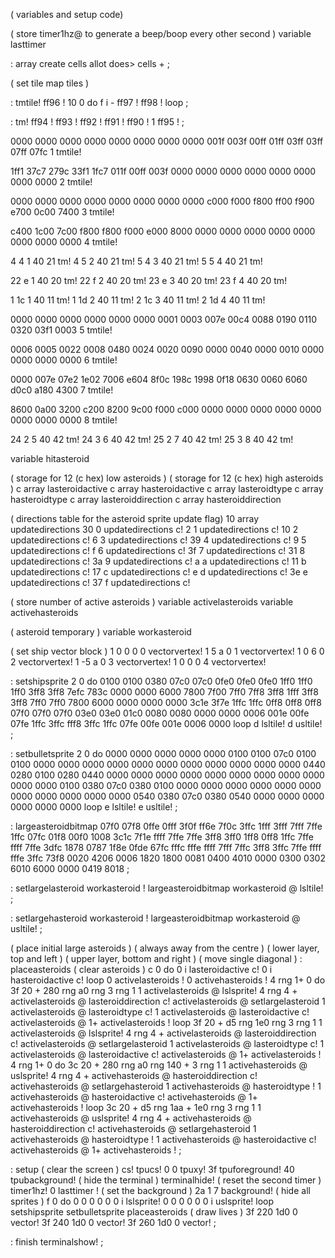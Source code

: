 ( variables and setup code)

( store timer1hz@ to generate a beep/boop every other second )
variable lasttimer

: array create cells allot does> cells + ;

( set tile map tiles )

: tmtile! ff96 ! 10 0 do
  f i - ff97 ! ff98 !
  loop ;

: tm! ff94 ! ff93 ! ff92 ! ff91 ! ff90 ! 1 ff95 ! ;

0000 0000 0000 0000 0000 0000 0000 0000
001f 003f 00ff 01ff 03ff 03ff 07ff 07fc
1 tmtile!

1ff1 37c7 279c 33f1 1fc7 011f 00ff 003f
0000 0000 0000 0000 0000 0000 0000 0000
2 tmtile!

0000 0000 0000 0000 0000 0000 0000 0000
c000 f000 f800 ff00 f900 e700 0c00 7400
3 tmtile!

c400 1c00 7c00 f800 f800 f000 e000 8000
0000 0000 0000 0000 0000 0000 0000 0000
4 tmtile!

4 4 1 40 21 tm!
4 5 2 40 21 tm!
5 4 3 40 21 tm!
5 5 4 40 21 tm!

22 e 1 40 20 tm!
22 f 2 40 20 tm!
23 e 3 40 20 tm!
23 f 4 40 20 tm!

1 1c 1 40 11 tm!
1 1d 2 40 11 tm!
2 1c 3 40 11 tm!
2 1d 4 40 11 tm!

0000 0000 0000 0000 0000 0000 0001 0003
007e 00c4 0088 0190 0110 0320 03f1 0003
5 tmtile!

0006 0005 0022 0008 0480 0024 0020 0090
0000 0040 0000 0010 0000 0000 0000 0000
6 tmtile!

0000 007e 07e2 1e02 7006 e604 8f0c 198c
1998 0f18 0630 0060 6060 d0c0 a180 4300
7 tmtile!

8600 0a00 3200 c200 8200 9c00 f000 c000
0000 0000 0000 0000 0000 0000 0000 0000
8 tmtile!

24 2 5 40 42 tm!
24 3 6 40 42 tm!
25 2 7 40 42 tm!
25 3 8 40 42 tm!

variable hitasteroid

( storage for 12 (c hex) low asteroids )
( storage for 12 (c hex) high asteroids )
c array lasteroidactive c array hasteroidactive
c array lasteroidtype c array hasteroidtype
c array lasteroiddirection c array hasteroiddirection

( directions table for the asteroid sprite update flag)
10 array updatedirections
30 0 updatedirections c! 2  1 updatedirections c!
10 2 updatedirections c! 6  3 updatedirections c!
39 4 updatedirections c! 9  5 updatedirections c!
f  6 updatedirections c! 3f 7 updatedirections c!
31 8 updatedirections c! 3a 9 updatedirections c!
a  a updatedirections c! 11 b updatedirections c!
17 c updatedirections c! e  d updatedirections c!
3e e updatedirections c! 37 f updatedirections c!

( store number of active asteroids )
variable activelasteroids
variable activehasteroids

( asteroid temporary )
variable workasteroid

( set ship vector block )
1 0 0 0 0 vectorvertex!
1 5 a 0 1 vectorvertex!
1 0 6 0 2 vectorvertex!
1 -5 a 0 3 vectorvertex!
1 0 0 0 4 vectorvertex!

: setshipsprite
  2 0 do
    0100 0100 0380 07c0 07c0 0fe0 0fe0 0fe0
    1ff0 1ff0 1ff0 3ff8 3ff8 7efc 783c 0000
    0000 6000 7800 7f00 7ff0 7ff8 3ff8 1fff
    3ff8 3ff8 7ff0 7ff0 7800 6000 0000 0000
    0000 3c1e 3f7e 1ffc 1ffc 0ff8 0ff8 0ff8
    07f0 07f0 07f0 03e0 03e0 01c0 0080 0080
    0000 0000 0006 001e 00fe 07fe 1ffc 3ffc
    fff8 3ffc 1ffc 07fe 00fe 001e 0006 0000
  loop d lsltile! d usltile! ;
  
: setbulletsprite
  2 0 do
    0000 0000 0000 0000 0000 0100 0100 07c0
    0100 0100 0000 0000 0000 0000 0000 0000
    0000 0000 0000 0000 0000 0440 0280 0100
    0280 0440 0000 0000 0000 0000 0000 0000
    0000 0000 0000 0000 0000 0100 0380 07c0
    0380 0100 0000 0000 0000 0000 0000 0000
    0000 0000 0000 0000 0000 0540 0380 07c0
    0380 0540 0000 0000 0000 0000 0000 0000
  loop e lsltile! e usltile! ;
  
: largeasteroidbitmap
  07f0 07f8 0ffe 0fff 3f0f ff6e 7f0c 3ffc
  1fff 3fff 7fff 7ffe 1ffc 07fc 01f8 00f0
  1008 3c1c 7f1e ffff 7ffe 7ffe 3ff8 3ff0
  1ff8 0ff8 1ffc 7ffe ffff 7ffe 3dfc 1878
  0787 1f8e 0fde 67fc fffc fffe ffff 7fff 
  7ffc 3ff8 3ffc 7ffe ffff fffe 3ffc 73f8 
  0020 4206 0006 1820 1800 0081 0400 4010
  0000 0300 0302 6010 6000 0000 0419 8018 ;  
  
: setlargelasteroid
  workasteroid !
  largeasteroidbitmap
  workasteroid @ lsltile! ;

  : setlargehasteroid
  workasteroid !
  largeasteroidbitmap
  workasteroid @ usltile! ;

( place initial large asteroids )
( always away from the centre )
( lower layer, top and left )
( upper layer, bottom and right )
( move single diagonal )
: placeasteroids
  ( clear asteroids )
  c 0 do
    0 i lasteroidactive c!
    0 i hasteroidactive c!
  loop
  0 activelasteroids ! 0 activehasteroids !
  4 rng 1+ 0 do
    3f 20 + 280 rng a0 rng 3 rng 1 1
      activelasteroids @ lslsprite!
    4 rng 4 + activelasteroids @ lasteroiddirection c!
    activelasteroids @ setlargelasteroid
    1 activelasteroids @ lasteroidtype c!
    1 activelasteroids @ lasteroidactive c!
    activelasteroids @ 1+ activelasteroids !
  loop
    3f 20 + d5 rng 1e0 rng 3 rng 1 1
      activelasteroids @ lslsprite!
    4 rng 4 + activelasteroids @ lasteroiddirection c!
    activelasteroids @ setlargelasteroid
    1 activelasteroids @ lasteroidtype c!
    1 activelasteroids @ lasteroidactive c!
    activelasteroids @ 1+ activelasteroids !
  4 rng 1+ 0 do
    3c 20 + 280 rng a0 rng 140 + 3 rng 1 1
      activehasteroids @ uslsprite!
    4 rng 4 + activehasteroids @ hasteroiddirection c!
    activehasteroids @ setlargehasteroid
    1 activehasteroids @ hasteroidtype !
    1 activehasteroids @ hasteroidactive c!
    activehasteroids @ 1+ activehasteroids !
  loop
    3c 20 + d5 rng 1aa + 1e0 rng 3 rng 1 1
      activehasteroids @ uslsprite!
    4 rng 4 + activehasteroids @ hasteroiddirection c!
    activehasteroids @ setlargehasteroid
    1 activehasteroids @ hasteroidtype !
    1 activehasteroids @ hasteroidactive c!
    activehasteroids @ 1+ activehasteroids ! ;

: setup
  ( clear the screen )
  cs! tpucs! 0 0 tpuxy!
  3f tpuforeground! 40 tpubackground!
  ( hide the terminal )
  terminalhide!
  ( reset the second timer )
  timer1hz! 0 lasttimer !
  ( set the background )
  2a 1 7 background!
  ( hide all sprites )
  f 0 do 
    0 0 0 0 0 0 i lslsprite!
    0 0 0 0 0 0 i uslsprite!
  loop
  setshipsprite
  setbulletsprite
  placeasteroids 
  ( draw lives )
  3f 220 1d0 0 vector!
  3f 240 1d0 0 vector!
  3f 260 1d0 0 vector! ;

: finish
 terminalshow! ;
